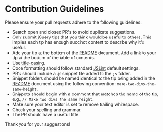 # Contribution Guidelines

Please ensure your pull requests adhere to the following guidelines:

* Search open and closed PR's to avoid duplicate suggestions.
* Only submit jQuery tips that you think would be useful to others. This implies each tip has enough succinct content to describe why it's useful.
* Add your tip at the bottom of the [README](https://github.com/AllThingsSmitty/jquery-tips-everyone-should-know/blob/master/README.md) document. Add a link to your tip at the bottom of the table of contents.
* Use [title-casing](http://titlecapitalization.com).
* Code formatting should follow standard [JSLint](http://www.jslint.com/) default settings.
* PR's should include a .js snippet file added to the `js` folder.
* Snippet folders should be named identical to the tip being added in the [README](https://github.com/AllThingsSmitty/jquery-tips-everyone-should-know/blob/master/README.md) document using the following convention: `make-two-divs-the-same-height`.
* Snippets should begin with a comment that matches the name of the tip, e.g., `// Make two divs the same height`.
* Make sure your text editor is set to remove trailing whitespace.
* Check your spelling and grammar.
* The PR should have a useful title.

Thank you for your suggestions!